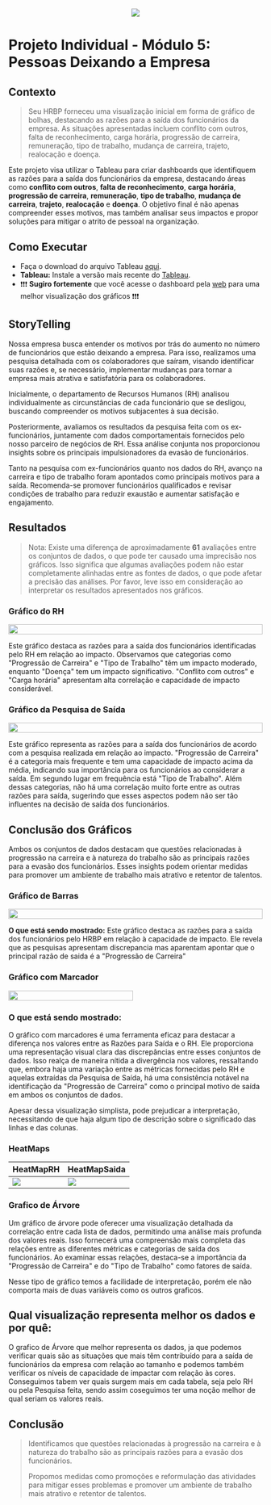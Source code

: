 <h1 align="center">
 <img src="Doc\Images\banners\banner2.png" />
</h1>


# Projeto Individual - Módulo 5: Pessoas Deixando a Empresa

## Contexto

>Seu HRBP forneceu uma visualização inicial em forma de gráfico de bolhas, destacando as razões para a saída dos funcionários da empresa. As situações apresentadas incluem conflito com outros, falta de reconhecimento, carga horária, progressão de carreira, remuneração, tipo de trabalho, mudança de carreira, trajeto, realocação e doença.

Este projeto visa utilizar o Tableau para criar dashboards que identifiquem as razões para a saída dos funcionários da empresa, destacando áreas como **conflito com outros**, **falta de reconhecimento**, **carga horária**, **progressão de carreira**, **remuneração**, **tipo de trabalho**, **mudança de carreira**, **trajeto**, **realocação** e **doença**. O objetivo final é não apenas compreender esses motivos, mas também analisar seus impactos e propor soluções para mitigar o atrito de pessoal na organização.


## Como Executar

- Faça o download do arquivo Tableau [aqui](Data/ProjetoIndividual5.twbx).
- **Tableau:** Instale a versão mais recente do [Tableau](https://www.tableau.com/pt-br/trial/download-tableau).
- ❗️❗️❗️ **Sugiro fortemente** que você acesse o dashboard pela [web](https://public.tableau.com/app/profile/cassio.ramos/viz/ProjetoIndividual5_17087108028200/Painel1) para uma melhor visualização dos gráficos ❗️❗️❗️

## StoryTelling

Nossa empresa busca entender os motivos por trás do aumento no número de funcionários que estão deixando a empresa. Para isso, realizamos uma pesquisa detalhada com os colaboradores que saíram, visando identificar suas razões e, se necessário, implementar mudanças para tornar a empresa mais atrativa e satisfatória para os colaboradores.

Inicialmente, o departamento de Recursos Humanos (RH) analisou individualmente as circunstâncias de cada funcionário que se desligou, buscando compreender os motivos subjacentes à sua decisão.

Posteriormente, avaliamos os resultados da pesquisa feita com os ex-funcionários, juntamente com dados comportamentais fornecidos pelo nosso parceiro de negócios de RH. Essa análise conjunta nos proporcionou insights sobre os principais impulsionadores da evasão de funcionários.

Tanto na pesquisa com ex-funcionários quanto nos dados do RH, avanço na carreira e tipo de trabalho foram apontados como principais motivos para a saída. Recomenda-se promover funcionários qualificados e revisar condições de trabalho para reduzir exaustão e aumentar satisfação e engajamento.

## Resultados

>Nota: Existe uma diferença de aproximadamente **61** avaliações entre os conjuntos de dados, o que pode ter causado uma imprecisão nos gráficos. Isso significa que algumas avaliações podem não estar completamente alinhadas entre as fontes de dados, o que pode afetar a precisão das análises. Por favor, leve isso em consideração ao interpretar os resultados apresentados nos gráficos.

### Gráfico do RH

<div style="display: flex;">
    <img src="Doc/Images/HRBP.png" style="width: 100%; height: auto;">
</div>

Este gráfico destaca as razões para a saída dos funcionários identificadas pelo RH em relação ao impacto. Observamos que categorias como "Progressão de Carreira" e "Tipo de Trabalho" têm um impacto moderado, enquanto "Doença" tem um impacto significativo. "Conflito com outros" e "Carga horária" apresentam alta correlação e capacidade de impacto considerável.

### Gráfico da Pesquisa de Saída

<div style="display: flex;">
    <img src="Doc/Images/PesquisadeSaída.png" style="width: 100%; height: auto;">
</div>

Este gráfico representa as razões para a saída dos funcionários de acordo com a pesquisa realizada em relação ao impacto. "Progressão de Carreira" é a categoria mais frequente e tem uma capacidade de impacto acima da média, indicando sua importância para os funcionários ao considerar a saída.
Em segundo lugar em frequência está "Tipo de Trabalho".
Além dessas categorias, não há uma correlação muito forte entre as outras razões para saída, sugerindo que esses aspectos podem não ser tão influentes na decisão de saída dos funcionários.

## Conclusão dos Gráficos

Ambos os conjuntos de dados destacam que questões relacionadas à progressão na carreira e à natureza do trabalho são as principais razões para a evasão dos funcionários. Esses insights podem orientar medidas para promover um ambiente de trabalho mais atrativo e retentor de talentos.

### Gráfico de Barras

<div style="display: flex;">
    <img src="Doc/Images/Barras.png" style="width: 100%; height: auto;">
</div>

**O que está sendo mostrado:**
Este gráfico destaca as razões para a saída dos funcionários pelo HRBP em relação à capacidade de impacto. Ele revela que as pesquisas apresentam discrepancia mas aparentam apontar que o principal razão de saida é a "Progressão de Carreira"

### Gráfico com Marcador

<div style="display: flex;">
    <img src="Doc/Images/Marcador.png" style="width: 70%; height: auto;">
</div>

### **O que está sendo mostrado:**
O gráfico com marcadores é uma ferramenta eficaz para destacar a diferença nos valores entre as Razões para Saída e o RH. Ele proporciona uma representação visual clara das discrepâncias entre esses conjuntos de dados. Isso realça de maneira nítida a divergência nos valores, ressaltando que, embora haja uma variação entre as métricas fornecidas pelo RH e aquelas extraídas da Pesquisa de Saída, há uma consistência notável na identificação da "Progressão de Carreira" como o principal motivo de saída em ambos os conjuntos de dados.

Apesar dessa visualização simplista, pode prejudicar a interpretação, necessitando de que haja algum tipo de descrição sobre o significado das linhas e das colunas.

### HeatMaps

| HeatMapRH | HeatMapSaida |
|-----------|--------------|
| ![](Doc/Images/HeatMapRH.png) | ![](Doc/Images/HeatMapSaida.png) |

### Grafico de Árvore

Um gráfico de árvore pode oferecer uma visualização detalhada da correlação entre cada lista de dados, permitindo uma análise mais profunda dos valores reais. Isso fornecerá uma compreensão mais completa das relações entre as diferentes métricas e categorias de saída dos funcionários. Ao examinar essas relações, destaca-se a importância da "Progressão de Carreira" e do "Tipo de Trabalho" como fatores de saída.


Nesse tipo de gráfico temos a facilidade de interpretação, porém ele não comporta mais de duas variáveis como os outros graficos.

## Qual visualização representa melhor os dados e por quê:

O grafico de Árvore que melhor representa os dados, ja que podemos verificar quais são as situações que mais têm contribuído para a saída de funcionários da empresa com relação ao tamanho e podemos também verificar os níveis de capacidade de impactar com relação às cores. Conseguimos tabem ver quais surgem mais em cada tabela, seja pelo RH ou pela Pesquisa feita, sendo assim coseguimos ter uma noção melhor de qual seriam os valores reais.

## Conclusão

>Identificamos que questões relacionadas à progressão na carreira e à natureza do trabalho são as principais razões para a evasão dos funcionários. 
>
>Propomos medidas como promoções e reformulação das atividades para mitigar esses problemas e promover um ambiente de trabalho mais atrativo e retentor de talentos.
